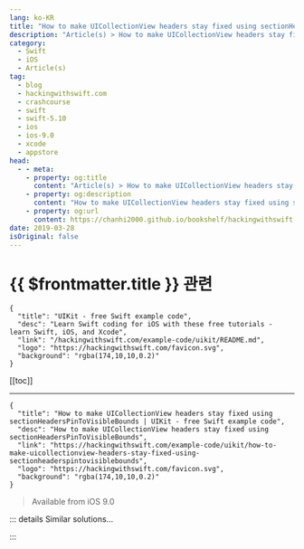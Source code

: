 ```yaml
---
lang: ko-KR
title: "How to make UICollectionView headers stay fixed using sectionHeadersPinToVisibleBounds"
description: "Article(s) > How to make UICollectionView headers stay fixed using sectionHeadersPinToVisibleBounds"
category:
  - Swift
  - iOS
  - Article(s)
tag: 
  - blog
  - hackingwithswift.com
  - crashcourse
  - swift
  - swift-5.10
  - ios
  - ios-9.0
  - xcode
  - appstore
head:
  - - meta:
    - property: og:title
      content: "Article(s) > How to make UICollectionView headers stay fixed using sectionHeadersPinToVisibleBounds"
    - property: og:description
      content: "How to make UICollectionView headers stay fixed using sectionHeadersPinToVisibleBounds"
    - property: og:url
      content: https://chanhi2000.github.io/bookshelf/hackingwithswift.com/example-code/uikit/how-to-make-uicollectionview-headers-stay-fixed-using-sectionheaderspintovisiblebounds.html
date: 2019-03-28
isOriginal: false
---
```


# {{ $frontmatter.title }} 관련

```component VPCard
{
  "title": "UIKit - free Swift example code",
  "desc": "Learn Swift coding for iOS with these free tutorials - learn Swift, iOS, and Xcode",
  "link": "/hackingwithswift.com/example-code/uikit/README.md",
  "logo": "https://hackingwithswift.com/favicon.svg",
  "background": "rgba(174,10,10,0.2)"
}
```

[[toc]]

---

```component VPCard
{
  "title": "How to make UICollectionView headers stay fixed using sectionHeadersPinToVisibleBounds | UIKit - free Swift example code",
  "desc": "How to make UICollectionView headers stay fixed using sectionHeadersPinToVisibleBounds",
  "link": "https://hackingwithswift.com/example-code/uikit/how-to-make-uicollectionview-headers-stay-fixed-using-sectionheaderspintovisiblebounds",
  "logo": "https://hackingwithswift.com/favicon.svg",
  "background": "rgba(174,10,10,0.2)"
}
```

> Available from iOS 9.0

<!-- TODO: 작성 -->

<!--
Since the earliest days of iOS, `UITableView` has had fixed headers: as you scrolled within a table section the header stayed still, only moving off when another section reached the top.

This same functionality was added for `UICollectionView` in iOS 9.0, although it’s not enabled by default and only available with `UICollectionViewFlowLayout`.

To use it yourself, first make sure your collection view’s `collectionViewLayout` property is an instance of `UICollectionViewFlowLayout`, then set that flow layout’s `sectionHeadersPinToVisibleBounds` property to true. For example, you might write this:

```swift
if let layout = collectionView.collectionViewLayout as? UICollectionViewFlowLayout {
    layout.sectionHeadersPinToVisibleBounds = true
}
```

There’s a similar property to make footers behave the same way: `sectionFootersPinToVisibleBounds`.

-->

::: details Similar solutions…

<!--
/quick-start/swiftui/how-to-make-a-fixed-size-spacer">How to make a fixed size Spacer 
/quick-start/swiftui/how-to-position-views-in-a-fixed-grid">How to position views in a fixed grid 
/example-code/uikit/how-to-register-a-cell-for-uicollectionview-reuse">How to register a cell for UICollectionView reuse 
/quick-start/swiftui/swiftui-tips-and-tricks">SwiftUI tips and tricks 
/quick-start/swiftui/how-to-create-multi-column-lists-using-table">How to create multi-column lists using Table</a>
-->

:::

